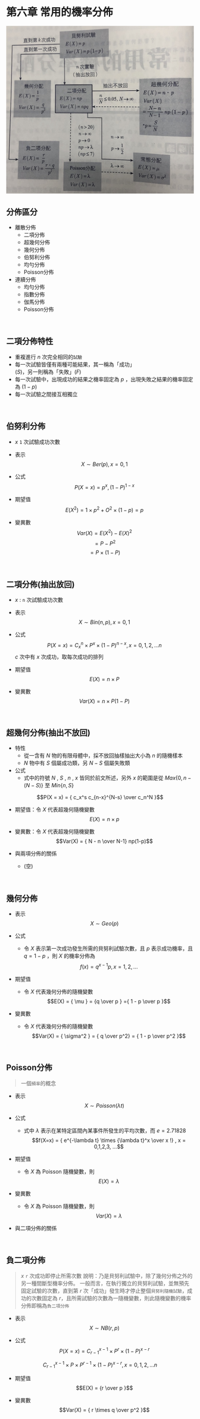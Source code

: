 # 第六章 常用的機率分佈

![](https://github.com/GraysonChiang/note/blob/master/src/statistics/images/ch6.jpg?raw=true)

## 分佈區分
* 離散分佈
  * 二項分佈
  * 超幾何分佈
  * 幾何分佈
  * 伯努利分佈
  * 均勻分佈
  * Poisson分佈
* 連續分佈
  * 均勻分佈
  * 指數分佈
  * 伽馬分佈
  * Poisson分佈

<br>

## 二項分佈特性
* 重複進行 $n$ 次完全相同的`試驗`
* 每一次試驗皆僅有兩種可能結果，其一稱為「成功」$(S)$，另一則稱為「失敗」$(F)$
* 每一次試驗中，出現成功的結果之機率固定為 $p$ ，出現失敗之結果的機率固定為 $(1-p)$
* 每一次試驗之間接互相獨立

<br>

## 伯努利分佈
* $x$ `1` 次試驗成功次數
* 表示
$$X \sim Ber(p) , x = 0,1$$
* 公式
$$P(X=x) = p^x , (1-P)^{1-x}$$
* 期望值
$$E(X^2) = 1 \times p^2 + O^2 \times (1-p) = p$$

* 變異數
$$Var(X) = E(X^2) - E(X)^2$$
$$= P - P^2$$
$$= P \times (1-P)$$

<br>

## 二項分佈(抽出放回)
* $x$ : `n` 次試驗成功次數
* 表示
$$X \sim Bin(n,p) , x = 0,1$$
* 公式
$$P(X=x) = C_x^n \times P^x \times (1-P)^{n-x} , x=0,1,2,...n$$
$c$ 次中有 $x$ 次成功，取每次成功的排列

* 期望值
$$E(X) = n \times P$$
* 變異數
$$Var(X) = n \times P(1-P)$$

<br>

## 超幾何分佈(抽出不放回)
* 特性
    * 從一含有 $N$ 物的有限母體中，採不放回抽樣抽出大小為 $n$ 的隨機樣本
    * $N$ 物中有 $S$ 個屬成功類，另 $N-S$ 個屬失敗類
* 公式
    * 式中的符號 $N$ , $S$ , $n$ , $x$ 皆同於前文所述，另外 $x$ 的範圍是從 $Max \lbrace 0,n-(N-S) \rbrace$ 至 $Min \lbrace n,S \rbrace$

$$P(X = x) =  { c_x^s c_{n-x}^{N-s}   \over  c_n^N }$$

* 期望值：令 $X$ 代表超幾何隨機變數
$$E(X) = n \times p$$

* 變異數：令 $X$ 代表超幾何隨機變數
$$Var(X) = { N - n \over N-1} np(1-p)$$

* 與兩項分佈的關係
  * (空)

<br>

## 幾何分佈
* 表示
$$X \sim Geo(p)$$
* 公式
    * 令 $X$ 表示第一次成功發生所需的貝努利試驗次數，且 $p$ 表示成功機率，且 $q = 1-p$ ，則 $X$ 的機率分佈為
    $$f(x) = q^{x-1} p , x = 1,2,...$$
    
* 期望值
    * 令 $X$ 代表幾何分佈的隨機變數
$$E(X) =  { \mu } = {q \over p } ={ 1 - p \over p }$$

* 變異數
    * 令 $X$ 代表幾何分佈的隨機變數
$$Var(X) = { \sigma^2 } = { q \over p^2} = { 1 - p \over p^2 }$$

<br>

## Poisson分佈
> 一個`頻率`的概念

* 表示
$$X \sim Poisson(\lambda t)$$


* 公式
    * 式中 $\lambda$ 表示在某特定區間內某事件所發生的平均次數，而 $e = 2.71828$
    $$f(X=x) = { e^{-\lambda t}  \times {\lambda t}^x \over x !}  , x = 0,1,2,3, ...$$
* 期望值
    * 令 $X$ 為 Poisson 隨機變數，則
$$E(X) = \lambda$$
* 變異數
    * 令 $X$ 為 Poisson 隨機變數，則
$$Var(X) =  \lambda$$
*  與二項分佈的關係

<br>


## 負二項分佈

> $x$ `r` 次成功即停止所需次數
> 說明：乃是貝努利試驗中，除了幾何分佈之外的另一種間斷型機率分佈。
> 一般而言，在執行獨立的貝努利試驗，並無預先固定試驗的次數，直到第 $r$ 次「成功」發生時才停止整個`貝努利隨機試驗`，成功的次數固定為 $r$，且所需試驗的次數為一隨機變數，則此隨機變數的機率分佈即稱為`負二項分佈`

* 表示
$$X \sim NB(r,p)$$

* 公式
$$P(X=x) = C_{r-1}^{x-1} \times P^r \times (1 - P)^{x-r}$$

$$ C_{r-1}^{x-1} \times P \times  P^{r-1} \times (1 - P)^{x-r} , x=0,1,2,...n$$

* 期望值
$$E(X) = {r \over p }$$

* 變異數
$$Var(X) =  { r \times q \over p^2 }$$